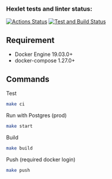 ### Hexlet tests and linter status:
[![Actions Status](https://github.com/netwarloq/devops-for-programmers-project-74/workflows/hexlet-check/badge.svg)](https://github.com/netwarloq/devops-for-programmers-project-74/actions)
[![Test and Build Status](https://github.com/netwarloq/devops-for-programmers-project-74/actions/workflows/push.yml/badge.svg)](https://github.com/netwarloq/devops-for-programmers-project-74/actions)

## Requirement
* Docker Engine 19.03.0+
* docker-compose 1.27.0+

## Commands

Test

```bash
make ci
```

Run with Postgres (prod)
```bash
make start
```

Build

```bash
make build
```

Push (required docker login)

```bash
make push
```
